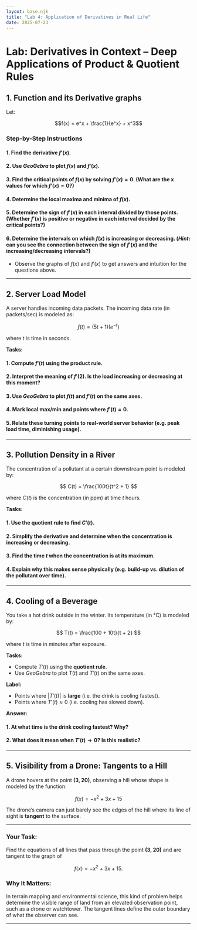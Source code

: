 ```yaml
---
layout: base.njk
title: "Lab 4: Application of Derivatives in Real Life"
date: 2025-07-23
---
```


# Lab: Derivatives in Context – Deep Applications of Product & Quotient Rules


## **1. Function and its Derivative graphs**

Let:

$$f(x) = e^x + \frac{1}{e^x} + x^3$$


### **Step-by-Step Instructions**

#### 1. Find the derivative $f'(x)$.
#### 2. Use *GeoGebra* to plot $f(x)$ and $f'(x)$.
#### 3. Find the critical points of $f(x)$ by solving $f'(x) = 0$. (What are the x values for which $f'(x) = 0$?)
#### 4. Determine the local maxima and minima of $f(x)$.
#### 5. Determine the sign of $f'(x)$ in each interval divided by those points. (Whether $f'(x)$ is positive or negative in each interval decided by the critical points?)
#### 6. Determine the intervals on which $f(x)$ is increasing or decreasing. (*Hint*: can you see the connection between the sign of $f'(x)$ and the increasing/decreasing intervals?)

- Observe the graphs of $f(x)$ and $f'(x)$ to get answers and intuition for the questions above.

---

## **2. Server Load Model**

A server handles incoming data packets. The incoming data rate (in packets/sec) is modeled as:

$$f(t) = (5t + 1)(e^{-t})$$

where $t$ is time in seconds.

**Tasks:**

#### 1. Compute $f'(t)$ using the **product rule**.
#### 2. Interpret the meaning of $f'(2)$. Is the load increasing or decreasing at this moment?
#### 3. Use *GeoGebra* to plot $f(t)$ and $f'(t)$ on the same axes.
#### 4. Mark local max/min and points where $f'(t) = 0$.
#### 5. Relate these turning points to real-world server behavior (e.g. peak load time, diminishing usage).

---

## **3. Pollution Density in a River**

The concentration of a pollutant at a certain downstream point is modeled by:

$$
C(t) = \frac{100t}{t^2 + 1}
$$

where $C(t)$ is the concentration (in ppm) at time $t$ hours.

**Tasks:**

#### 1. Use the **quotient rule** to find $C'(t)$.
#### 2. Simplify the derivative and determine when the concentration is increasing or decreasing.
#### 3. Find the time $t$ when the concentration is at its maximum.
#### 4. Explain why this makes sense physically (e.g. build-up vs. dilution of the pollutant over time).

---

## **4. Cooling of a Beverage**

You take a hot drink outside in the winter. Its temperature (in °C) is modeled by:

$$
T(t) = \frac{100 + 10t}{t + 2}
$$

where $t$ is time in minutes after exposure.

**Tasks:**

- Compute $T'(t)$ using the **quotient rule**.
- Use *GeoGebra* to plot $T(t)$ and $T'(t)$ on the same axes.

**Label:**

- Points where $|T'(t)|$ is **large** (i.e. the drink is cooling fastest).
- Points where $T'(t) \approx 0$ (i.e. cooling has slowed down).

**Answer:**

#### 1. At what time is the drink cooling fastest? Why?
#### 2. What does it mean when $T'(t) \to 0$? Is this realistic?

---

## **5. Visibility from a Drone: Tangents to a Hill**

A drone hovers at the point **(3, 20)**, observing a hill whose shape is modeled by the function:

$$
f(x) = -x^2 + 3x + 15
$$

The drone’s camera can just barely see the edges of the hill where its line of sight is **tangent** to the surface.

---

### Your Task:

Find the equations of all lines that pass through the point **(3, 20)** and are tangent to the graph of 

$$
f(x) = -x^2 + 3x + 15.
$$

### Why It Matters:

In terrain mapping and environmental science, this kind of problem helps determine the visible range of land from an elevated observation point, such as a drone or watchtower. The tangent lines define the outer boundary of what the observer can see.

---

